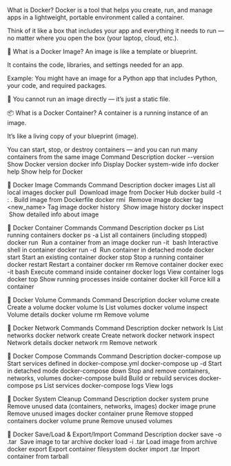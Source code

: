  What is Docker?
Docker is a tool that helps you create, run, and manage apps in a lightweight, portable environment called a container.

Think of it like a box that includes your app and everything it needs to run — no matter where you open the box (your laptop, cloud, etc.).

🧱 What is a Docker Image?
An image is like a template or blueprint.

It contains the code, libraries, and settings needed for an app.

Example: You might have an image for a Python app that includes Python, your code, and required packages.

🧊 You cannot run an image directly — it’s just a static file.

📦 What is a Docker Container?
A container is a running instance of an image.

It’s like a living copy of your blueprint (image).

You can start, stop, or destroy containers — and you can run many containers from the same image
Command	Description
docker --version	Show Docker version
docker info	Display Docker system-wide info
docker help	Show help for Docker

🐳 Docker Image Commands
Command	Description
docker images	List all local images
docker pull <image>	Download image from Docker Hub
docker build -t <name>:<tag> .	Build image from Dockerfile
docker rmi <image>	Remove image
docker tag <image> <new_name>	Tag image
docker history <image>	Show image history
docker inspect <image>	Show detailed info about image

🐳 Docker Container Commands
Command	Description
docker ps	List running containers
docker ps -a	List all containers (including stopped)
docker run <image>	Run a container from an image
docker run -it <image> bash	Interactive shell in container
docker run -d <image>	Run container in detached mode
docker start <container>	Start an existing container
docker stop <container>	Stop a running container
docker restart <container>	Restart a container
docker rm <container>	Remove container
docker exec -it <container> bash	Execute command inside container
docker logs <container>	View container logs
docker top <container>	Show running processes inside container
docker kill <container>	Force kill a container

🐳 Docker Volume Commands
Command	Description
docker volume create <name>	Create a volume
docker volume ls	List volumes
docker volume inspect <volume>	Volume details
docker volume rm <volume>	Remove volume

🐳 Docker Network Commands
Command	Description
docker network ls	List networks
docker network create <name>	Create network
docker network inspect <name>	Network details
docker network rm <name>	Remove network

🐳 Docker Compose Commands
Command	Description
docker-compose up	Start services defined in docker-compose.yml
docker-compose up -d	Start in detached mode
docker-compose down	Stop and remove containers, networks, volumes
docker-compose build	Build or rebuild services
docker-compose ps	List services
docker-compose logs	View logs

🐳 Docker System Cleanup
Command	Description
docker system prune	Remove unused data (containers, networks, images)
docker image prune	Remove unused images
docker container prune	Remove stopped containers
docker volume prune	Remove unused volumes

🐳 Docker Save/Load & Export/Import
Command	Description
docker save -o <file>.tar <image>	Save image to tar archive
docker load -i <file>.tar	Load image from archive
docker export <container>	Export container filesystem
docker import <file>.tar	Import container from tarball
